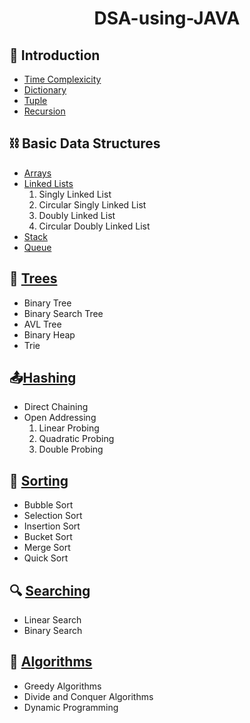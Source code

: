 <h1 style="text-align:center"> DSA-using-JAVA</h1>
<h2> 🚀 Introduction</h2>
<ul>
  <li><a href="https://github.com/ChebroluTejaswi/DSA-using-JAVA-PYTHON/tree/main/1_Time_Complexicity">Time Complexicity</a></li>
  <li><a href="https://github.com/ChebroluTejaswi/DSA-using-JAVA-PYTHON/tree/main/2_Dictionary">Dictionary</a></li>
  <li><a href="https://github.com/ChebroluTejaswi/DSA-using-JAVA-PYTHON/tree/main/3_Tuple">Tuple</a></li>
  <li><a href="https://github.com/ChebroluTejaswi/DSA-using-JAVA-PYTHON/tree/main/4_Recursion">Recursion</a></li>
</ul>
<h2>⛓️ Basic Data Structures</h2>
<ul>
  <li><a href="https://github.com/ChebroluTejaswi/DSA-using-JAVA-PYTHON/tree/main/5_Array">Arrays</a></li>
  <li><a href="https://github.com/ChebroluTejaswi/DSA-using-JAVA-PYTHON/tree/main/Linked_List">Linked Lists</a>
    <ol>
      <li>Singly Linked List</li>
      <li>Circular Singly Linked List</li>
      <li>Doubly Linked List</li>
      <li>Circular Doubly Linked List</li>
    </ol>
  </li>
  <li><a href="https://github.com/ChebroluTejaswi/DSA-using-JAVA-PYTHON/tree/main/Stack">Stack</a></li>
  <li><a href="https://github.com/ChebroluTejaswi/DSA-using-JAVA-PYTHON/tree/main/Queue">Queue</a></li>
</ul>
<h2>&#127794; <a href="https://github.com/ChebroluTejaswi/DSA-using-JAVA-PYTHON/tree/main/Tree">Trees</a> </h2>
<ul>
  <li>Binary Tree</li>
  <li>Binary Search Tree</li>
  <li>AVL Tree</li>
  <li>Binary Heap</li>
  <li>Trie</li>
</ul>
<h2>&#128228;<a href="https://github.com/ChebroluTejaswi/DSA-using-JAVA-PYTHON/tree/main/Hashing">Hashing</a> </h2>
<ul>
  <li>Direct Chaining</li>
  <li>Open Addressing
  <ol>
      <li>Linear Probing</li>
      <li>Quadratic Probing</li>
      <li>Double Probing</li>
    </ol>
  </li>
</ul>
<h2>&#128246; <a href="https://github.com/ChebroluTejaswi/DSA-using-JAVA-PYTHON/tree/main/Sorting">Sorting</a> </h2>
<ul>
  <li>Bubble Sort</li>
  <li>Selection Sort</li>
  <li>Insertion Sort</li>
  <li>Bucket Sort</li>
  <li>Merge Sort</li>
  <li>Quick Sort</li>
</ul>
<h2>&#128269; <a href="https://github.com/ChebroluTejaswi/DSA-using-JAVA-PYTHON/tree/main/Searching">Searching</a> </h2>
<ul>
  <li>Linear Search</li>
  <li>Binary Search</li>
</ul>
<h2>&#129518; <a href="https://github.com/ChebroluTejaswi/DSA-using-JAVA-PYTHON/tree/main/Algorithms">Algorithms</a> </h2>
<ul>
  <!-- <li>Graph Algorithms</li> -->
  <li>Greedy Algorithms</li>
  <li>Divide and Conquer Algorithms</li>
  <li>Dynamic Programming</li>
  <!-- <li>Backtracking</li> -->
</ul>
